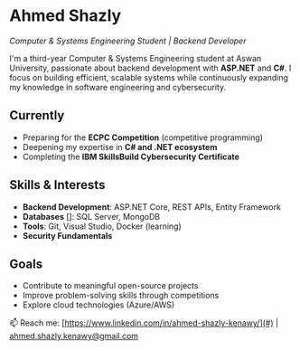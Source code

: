 # Ahmed Shazly  
*Computer & Systems Engineering Student | Backend Developer*  

I'm a third-year Computer & Systems Engineering student at Aswan University, passionate about backend development with **ASP.NET** and **C#**. I focus on building efficient, scalable systems while continuously expanding my knowledge in software engineering and cybersecurity.  

## Currently  
- Preparing for the **ECPC Competition** (competitive programming)  
- Deepening my expertise in **C# and .NET ecosystem**  
- Completing the **IBM SkillsBuild Cybersecurity Certificate**  

## Skills & Interests  
- **Backend Development**: ASP.NET Core, REST APIs, Entity Framework  
- **Databases** []: SQL Server, MongoDB
- **Tools**: Git, Visual Studio, Docker (learning)  
- **Security Fundamentals**  

## Goals  
- Contribute to meaningful open-source projects  
- Improve problem-solving skills through competitions  
- Explore cloud technologies (Azure/AWS)  

📫 Reach me: [https://www.linkedin.com/in/ahmed-shazly-kenawy/](#) | [ahmed.shazly.kenawy@gmail.com](#) 
